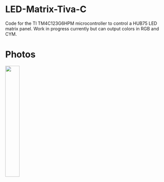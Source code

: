 # LED-Matrix-Tiva-C
Code for the TI TM4C123G6HPM microcontroller to control a HUB75 LED matrix panel. Work in progress currently but can output colors in RGB and CYM.

# Photos
<img src="https://user-images.githubusercontent.com/103806406/211972616-aeca60bd-d384-4b6e-a16f-39b409e6014f.jpg" width=30% height=30%>
